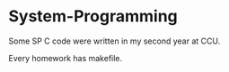 # System-Programming
Some SP C code were written in my second year at CCU.

Every homework has makefile. 
